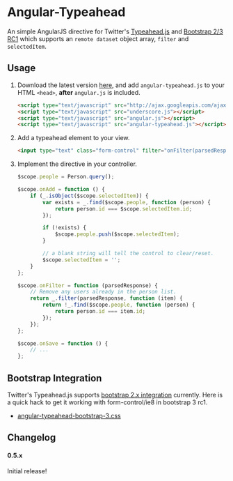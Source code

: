 # Angular-Typeahead

An simple AngularJS directive for Twitter's [Typeahead.js](https://github.com/twitter/typeahead.js) and [Bootstrap 2/3 RC1](http://getbootstrap.com/) which supports an `remote dataset` object array, `filter` and `selectedItem`.

## Usage

1. Download the latest version [here](https://github.com/icereval/angular-typeahead), and add `angular-typeahead.js` to your HTML `<head>`, **after** `angular.js` is included.

    ```html
    <script type="text/javascript" src="http://ajax.googleapis.com/ajax/libs/jquery/1.9.1/jquery.min.js"></script>
    <script type="text/javascript" src="underscore.js"></script>
    <script type="text/javascript" src="angular.js"></script>
    <script type="text/javascript" src="angular-typeahead.js"></script>
    ```

2. Add a typeahead element to your view.

    ```html
    <input type="text" class="form-control" filter="onFilter(parsedResponse)" selected-item="selectedItem" url="api/person/?name=%QUERY" value-key="name" ng-typeahead>
    ```

3. Implement the directive in your controller.

    ```javascript
    $scope.people = Person.query();
    
    $scope.onAdd = function () {
        if (_.isObject($scope.selectedItem)) {
            var exists = _.find($scope.people, function (person) {
                return person.id === $scope.selectedItem.id;
            });
    
            if (!exists) {
                $scope.people.push($scope.selectedItem);
            }
    
            // a blank string will tell the control to clear/reset.
            $scope.selectedItem = '';
        }
    };

    $scope.onFilter = function (parsedResponse) {
        // Remove any users already in the person list.
        return _.filter(parsedResponse, function (item) {
            return !_.find($scope.people, function (person) {
                return person.id === item.id;
            });
        });
    };
    
    $scope.onSave = function () {
        // ...
    };
    ```

## Bootstrap Integration

Twitter's Typeahead.js supports [bootstrap 2.x integration](https://github.com/twitter/typeahead.js/#bootstrap-integration) currently. Here is a quick hack to get it working with form-control/ie8 in bootstrap 3 rc1.

* [angular-typeahead-bootstrap-3.css](https://github.com/icereval/angular-typeahead/blob/master/angular-typeahead-bootstrap-3.css)

## Changelog

#### 0.5.x

Initial release!
